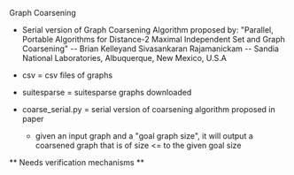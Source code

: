 Graph Coarsening

- Serial version of Graph Coarsening Algorithm proposed by: "Parallel, Portable Algorithms for Distance-2
Maximal Independent Set and Graph Coarsening" -- Brian Kelleyand Sivasankaran Rajamanickam -- Sandia National Laboratories, Albuquerque, New Mexico, U.S.A

- csv = csv files of graphs
- suitesparse = suitesparse graphs downloaded
- coarse_serial.py = serial version of coarsening algorithm proposed in paper
    - given an input graph and a "goal graph size", it will output a coarsened graph that is of size <= to the given goal size


** Needs verification mechanisms **
